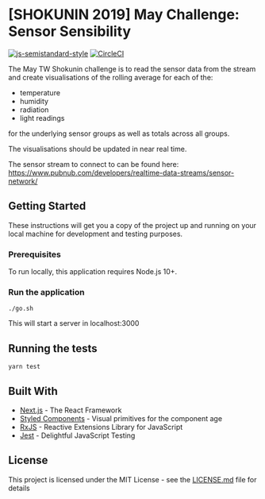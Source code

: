 # [SHOKUNIN 2019] May Challenge: Sensor Sensibility

[![js-semistandard-style](https://img.shields.io/badge/code%20style-semistandard-brightgreen.svg?style=flat-square)](https://github.com/Flet/semistandard)
[![CircleCI](https://circleci.com/gh/schalela/sensors-sensibility.svg?style=svg)](https://circleci.com/gh/schalela/sensors-sensibility)

The May TW Shokunin challenge is to read the sensor data from the stream and create visualisations of the rolling average for each of the:

* temperature
* humidity
* radiation 
* light readings

for the underlying sensor groups as well as totals across all groups.
 
The visualisations should be updated in near real time.

The sensor stream to connect to can be found here: https://www.pubnub.com/developers/realtime-data-streams/sensor-network/

## Getting Started

These instructions will get you a copy of the project up and running on your local machine for development and testing purposes.

### Prerequisites

To run locally, this application requires Node.js 10+.

### Run the application

`./go.sh` 

This will start a server in localhost:3000

## Running the tests

```
yarn test
```

## Built With

* [Next.js](https://nextjs.org/) - The React Framework
* [Styled Components](https://www.styled-components.com/) - Visual primitives for the component age
* [RxJS](https://rxjs-dev.firebaseapp.com/) - Reactive Extensions Library for JavaScript
* [Jest](https://jestjs.io/) - Delightful JavaScript Testing

## License

This project is licensed under the MIT License - see the [LICENSE.md](LICENSE.md) file for details